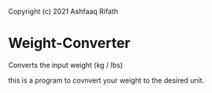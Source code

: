Copyright (c) 2021 Ashfaaq Rifath
# Weight-Converter
Converts the input weight (kg / lbs)

this is a program to covnvert your weight to the desired unit.
